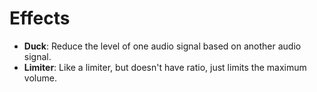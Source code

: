 # Effects

- **Duck**: Reduce the level of one audio signal based on another audio signal.
- **Limiter**: Like a limiter, but doesn't have ratio, just limits the maximum volume.
